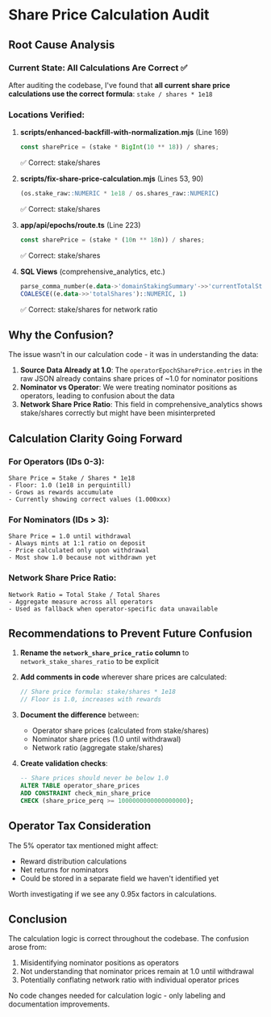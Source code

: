 # Share Price Calculation Audit

## Root Cause Analysis

### Current State: All Calculations Are Correct ✅

After auditing the codebase, I've found that **all current share price calculations use the correct formula**: `stake / shares * 1e18`

### Locations Verified:

1. **scripts/enhanced-backfill-with-normalization.mjs** (Line 169)
   ```javascript
   const sharePrice = (stake * BigInt(10 ** 18)) / shares;
   ```
   ✅ Correct: stake/shares

2. **scripts/fix-share-price-calculation.mjs** (Lines 53, 90)
   ```sql
   (os.stake_raw::NUMERIC * 1e18 / os.shares_raw::NUMERIC)
   ```
   ✅ Correct: stake/shares

3. **app/api/epochs/route.ts** (Line 223)
   ```typescript
   const sharePrice = (stake * (10n ** 18n)) / shares;
   ```
   ✅ Correct: stake/shares

4. **SQL Views** (comprehensive_analytics, etc.)
   ```sql
   parse_comma_number(e.data->'domainStakingSummary'->>'currentTotalStake') / 
   COALESCE((e.data->>'totalShares')::NUMERIC, 1)
   ```
   ✅ Correct: stake/shares for network ratio

## Why the Confusion?

The issue wasn't in our calculation code - it was in understanding the data:

1. **Source Data Already at 1.0**: The `operatorEpochSharePrice.entries` in the raw JSON already contains share prices of ~1.0 for nominator positions
2. **Nominator vs Operator**: We were treating nominator positions as operators, leading to confusion about the data
3. **Network Share Price Ratio**: This field in comprehensive_analytics shows stake/shares correctly but might have been misinterpreted

## Calculation Clarity Going Forward

### For Operators (IDs 0-3):
```
Share Price = Stake / Shares * 1e18
- Floor: 1.0 (1e18 in perquintill)
- Grows as rewards accumulate
- Currently showing correct values (1.000xxx)
```

### For Nominators (IDs > 3):
```
Share Price = 1.0 until withdrawal
- Always mints at 1:1 ratio on deposit
- Price calculated only upon withdrawal
- Most show 1.0 because not withdrawn yet
```

### Network Share Price Ratio:
```
Network Ratio = Total Stake / Total Shares
- Aggregate measure across all operators
- Used as fallback when operator-specific data unavailable
```

## Recommendations to Prevent Future Confusion

1. **Rename the `network_share_price_ratio` column** to `network_stake_shares_ratio` to be explicit

2. **Add comments in code** wherever share prices are calculated:
   ```javascript
   // Share price formula: stake/shares * 1e18
   // Floor is 1.0, increases with rewards
   ```

3. **Document the difference** between:
   - Operator share prices (calculated from stake/shares)
   - Nominator share prices (1.0 until withdrawal)
   - Network ratio (aggregate stake/shares)

4. **Create validation checks**:
   ```sql
   -- Share prices should never be below 1.0
   ALTER TABLE operator_share_prices 
   ADD CONSTRAINT check_min_share_price 
   CHECK (share_price_perq >= 1000000000000000000);
   ```

## Operator Tax Consideration

The 5% operator tax mentioned might affect:
- Reward distribution calculations
- Net returns for nominators
- Could be stored in a separate field we haven't identified yet

Worth investigating if we see any 0.95x factors in calculations.

## Conclusion

The calculation logic is correct throughout the codebase. The confusion arose from:
1. Misidentifying nominator positions as operators
2. Not understanding that nominator prices remain at 1.0 until withdrawal
3. Potentially conflating network ratio with individual operator prices

No code changes needed for calculation logic - only labeling and documentation improvements.
